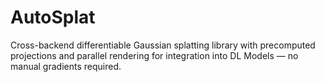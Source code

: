 # AutoSplat
Cross-backend differentiable Gaussian splatting library with precomputed projections and parallel rendering for integration into DL Models — no manual gradients required.
